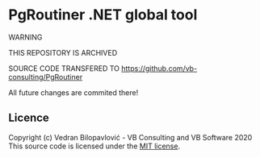 # PgRoutiner .NET global tool

WARNING

THIS REPOSITORY IS ARCHIVED

SOURCE CODE TRANSFERED TO https://github.com/vb-consulting/PgRoutiner

All future changes are commited there!

## Licence

Copyright (c) Vedran Bilopavlović - VB Consulting and VB Software 2020
This source code is licensed under the [MIT license](https://github.com/vbilopav/NoOrm.Net/blob/master/LICENSE).
